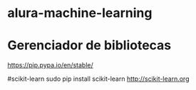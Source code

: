 # alura-machine-learning

# Gerenciador de bibliotecas
https://pip.pypa.io/en/stable/

#scikit-learn
sudo pip install scikit-learn
http://scikit-learn.org